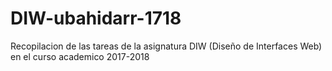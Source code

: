 # DIW-ubahidarr-1718
Recopilacion de las tareas de la asignatura DIW (Diseño de Interfaces Web) en el curso academico 2017-2018
